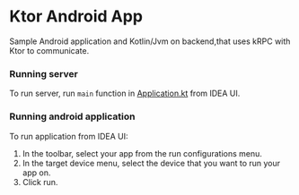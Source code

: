 # Ktor Android App
Sample Android application and Kotlin/Jvm on backend,that uses kRPC with Ktor to communicate.

### Running server
To run server, run `main` function in [Application.kt](/server/src/main/kotlin/Application.kt) from IDEA UI.

### Running android application
To run application from IDEA UI:
<ol>
<li>In the toolbar, select your app from the run configurations menu.</li>
<li>In the target device menu, select the device that you want to run your app on.</li>
<li>Click run.</li>
</ol>